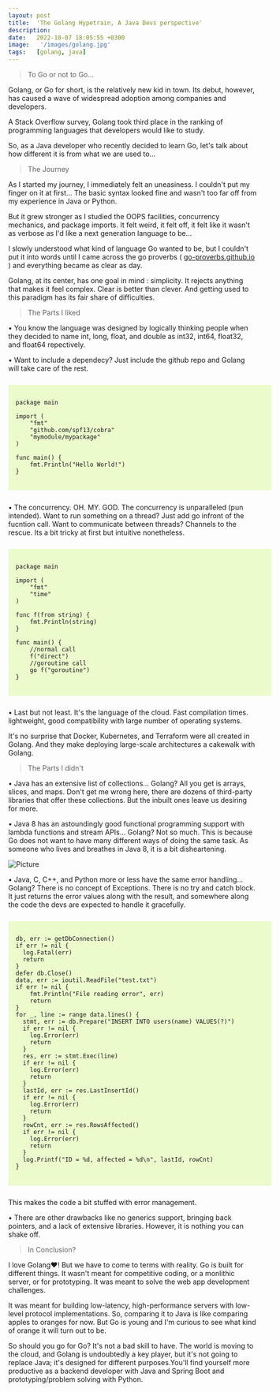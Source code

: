 ```yaml
---
layout: post
title:  'The Golang Hypetrain, A Java Devs perspective'
description:
date:   2022-10-07 18:05:55 +0300
image:   '/images/golang.jpg'
tags:   [golang, java]
---
```



> To Go or not to Go...

Golang, or Go for short, is the relatively new kid in town. Its debut, however, has caused a wave of widespread adoption among companies and developers. 

A Stack Overflow survey, Golang took third place in the ranking of programming languages that developers would like to study.

So, as a Java developer who recently decided to learn Go, let's talk about how different it is from what we are used to...

> The Journey

As I started my journey, I immediately felt an uneasiness. I couldn't put my finger on it at first... The basic syntax looked fine and wasn't too far off from my experience in Java or Python. 

But it grew stronger as I studied the OOPS facilities, concurrency mechanics, and package imports. It felt weird, it felt off, it felt like it wasn't as verbose as I'd like a next generation language to be...

I slowly understood what kind of language Go wanted to be, but I couldn't put it into words until I came across the go proverbs ( [go-proverbs.github.io](https://go-proverbs.github.io/) ) and everything became as clear as day.


Golang, at its center, has one goal in mind : simplicity. It rejects anything that makes it feel complex. Clear is better than clever. And getting used to this paradigm has its fair share of difficulties.


> The Parts I liked

• You know the language was designed by logically thinking people when they decided to name int, long, float, and double as int32, int64, float32, and float64 repectively. 

• Want to include a dependecy? Just include the github repo and Golang will take care of the rest.

<pre style="background-color:#ebfbcc;width:100%;padding:3%;margin-top:5%;margin-bottom:5%" >
<code >
package main

import (
	"fmt"
	"github.com/spf13/cobra"
	"mymodule/mypackage"
)

func main() {
    fmt.Println("Hello World!")
}
</code>
</pre>

• The concurrency. OH. MY. GOD. The concurrency is unparalleled (pun intended). Want to run something on a thread? Just add go infront of the fucntion call. Want to communicate between threads? Channels to the rescue. Its a bit tricky at first but intuitive nonetheless.

<pre style="background-color:#ebfbcc;width:100%;padding:3%;margin-top:5%;margin-bottom:5%" >
<code >
package main

import (
    "fmt"
    "time"
)

func f(from string) {
    fmt.Println(string)
}

func main() {
    //normal call
    f("direct")
    //goroutine call
    go f("goroutine")
}
</code>
</pre>

• Last but not least. It's the language of the cloud. Fast compilation times. lightweight, good compatibility with large number of operating systems. 

It's no surprise that Docker, Kubernetes, and Terraform were all created in Golang. And they make deploying large-scale architectures a cakewalk with Golang.

> The Parts I didn't

• Java has an extensive list of collections... Golang? All you get is arrays, slices, and maps. Don't get me wrong here, there are dozens of third-party libraries that offer these collections. But the inbuilt ones leave us desiring for more.


• Java 8 has an astoundingly good functional programming support with lambda functions and stream APIs... Golang? Not so much. This is because Go does not want to have many different ways of doing the same task. As someone who lives and breathes in Java 8, it is a bit disheartening.

![Picture]({{site.baseurl}}/images/golang-meme.png)

• Java, C, C++, and Python more or less have the same error handling... Golang? There is no concept of Exceptions. There is no try and catch block. It just returns the error values along with the result, and somewhere along the code the devs are expected to handle it gracefully. 

<pre style="background-color:#ebfbcc;width:100%;padding:3%;margin-top:5%;margin-bottom:5%" >
<code >
db, err := getDbConnection()
if err != nil {
  log.Fatal(err)
  return
}
defer db.Close()
data, err := ioutil.ReadFile("test.txt")
if err != nil {
    fmt.Println("File reading error", err)
    return
}
for _, line := range data.lines() { 
  stmt, err := db.Prepare("INSERT INTO users(name) VALUES(?)")
  if err != nil {
    log.Error(err)
    return
  }
  res, err := stmt.Exec(line)
  if err != nil {
    log.Error(err)
    return
  }
  lastId, err := res.LastInsertId()
  if err != nil {
    log.Error(err)
    return
  }
  rowCnt, err := res.RowsAffected()
  if err != nil {
    log.Error(err)
    return
  }
  log.Printf("ID = %d, affected = %d\n", lastId, rowCnt)
}
</code>
</pre>

This makes the code a bit stuffed with error management.

• There are other drawbacks like no generics support, bringing back pointers, and a lack of extensive libraries. However, it is nothing you can shake off.

> In Conclusion?

I love Golang❤️! But we have to come to terms with reality. Go is built for different things. It wasn't meant for competitive coding, or a monlithic server, or for prototyping. It was meant to solve the web app development challenges. 

It was meant for building low-latency, high-performance servers with low-level protocol implementations. So, comparing it to Java is like comparing apples to oranges for now. But Go is young and I'm curious to see what kind of orange it will turn out to be.

So should you go for Go? It's not a bad skill to have. The world is moving to the cloud, and Golang is undoubtedly a key player, but it's not going to replace Java; it's designed for different purposes.You'll find yourself more productive as a backend developer with Java and Spring Boot and prototyping/problem solving with Python.